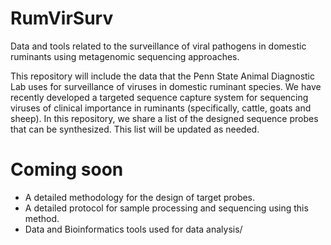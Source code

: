 # RumVirSurv
Data and tools related to the surveillance of viral pathogens in domestic ruminants using metagenomic sequencing approaches.

This repository will include the data that the Penn State Animal Diagnostic Lab uses for surveillance of viruses in domestic ruminant species. We have recently developed a targeted sequence capture system for sequencing viruses of clinical importance in ruminants (specifically, cattle, goats and sheep). In this repository, we share a list of the designed sequence probes that can be synthesized. This list will be updated as needed. 

# Coming soon

* A detailed methodology for the design of target probes.
* A detailed protocol for sample processing and sequencing using this method.
* Data and Bioinformatics tools used for data analysis/
